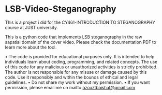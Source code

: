 # LSB-Video-Steganography

This is a project i did for the CY461-INTRODUCTION TO STEGANOGRAPHY course at JUST university.

This is a python code that implements LSB steganography in the raw sapatial domain of the cover video.
Please check the documentation PDF to learn more about the tool.

•  The code is provided for educational purposes only. It is intended to help 
  individuals learn about coding, programming, and related concepts. The use of 
  this code for any malicious or unauthorized activities is strictly prohibited. The 
  author is not responsible for any misuse or damage caused by this code. Use it 
  responsibly and within the bounds of ethical and legal guidelines.
•  Do not share my work without my permission.
•  If you want permission, please email me on mailto:azooztbaishat@gmail.com
